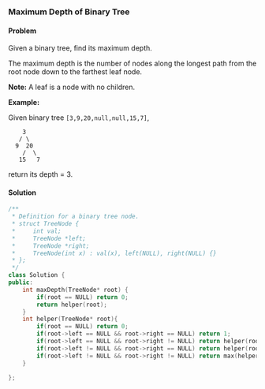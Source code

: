### Maximum Depth of Binary Tree

#### Problem

Given a binary tree, find its maximum depth.

The maximum depth is the number of nodes along the longest path from the root node down to the farthest leaf node.

**Note:** A leaf is a node with no children.

**Example:**

Given binary tree `[3,9,20,null,null,15,7]`,

```
    3
   / \
  9  20
    /  \
   15   7
```

return its depth = 3.

#### Solution

```c++
/**
 * Definition for a binary tree node.
 * struct TreeNode {
 *     int val;
 *     TreeNode *left;
 *     TreeNode *right;
 *     TreeNode(int x) : val(x), left(NULL), right(NULL) {}
 * };
 */
class Solution {
public:
    int maxDepth(TreeNode* root) {
        if(root == NULL) return 0;
        return helper(root);
    }
    int helper(TreeNode* root){
        if(root == NULL) return 0;
        if(root->left == NULL && root->right == NULL) return 1;
        if(root->left == NULL && root->right != NULL) return helper(root->right) + 1;
        if(root->left != NULL && root->right == NULL) return helper(root->left) + 1;
        if(root->left != NULL && root->right != NULL) return max(helper(root->left), helper(root->right) ) + 1;
    }
    
};
```

